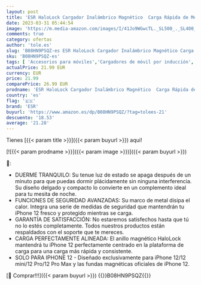 ```yaml
---
layout: post
title: 'ESR HaloLock Cargador Inalámbrico Magnético  Carga Rápida de Metal Quick Charger MagSafe-Compatible Solo para iPhone 12/12 Pro/12 mini/12 Pro MAX  Imanes Integrados  Slim y Azul  No Adaptador '
date: 2023-03-31 05:44:54
image: 'https://m.media-amazon.com/images/I/41Jo9WGwcTL._SL500_._SL400_.jpg'
comments: true
category: ofertas
author: 'tole.es'
slug: 'B08HN9PSQZ-es ESR HaloLock Cargador Inalámbrico Magnético Carga Rápida...'
sku: 'B08HN9PSQZ-es'
tags: [ 'Accesorios para móviles','Cargadores de móvil por inducción','Cargadores para móviles','Comunicación móvil y accesorios','Electrónica','esr','iphone','🇪🇸', ]
actualPrice: 21.99 EUR
currency: EUR
price: 21.99
comparePrice: 26.99 EUR
prodname: 'ESR HaloLock Cargador Inalámbrico Magnético  Carga Rápida de Metal Quick Charger MagSafe-Compatible Solo para iPhone 12/12 Pro/12 mini/12 Pro MAX  Imanes Integrados  Slim y Azul  No Adaptador '
country: 'es'
flag: '🇪🇸'
brand: 'ESR'
buyurl: 'https://www.amazon.es/dp/B08HN9PSQZ/?tag=tolees-21'
descuento: '18.53'
average: '21.28'
---
```


Tienes [{{< param title >}}]({{< param buyurl >}}) aqui!

[![{{< param prodname >}}]({{< param image >}})]({{< param buyurl >}})

🔎:

- DUERME TRANQUILO: Su tenue luz de estado se apaga después de un minuto para que puedas dormir plácidamente sin ninguna interferencia. Su diseño delgado y compacto lo convierte en un complemento ideal para tu mesita de noche.
- FUNCIONES DE SEGURIDAD AVANZADAS: Su marco de metal disipa el calor. Integra una serie de medidas de seguridad que mantendrán tu iPhone 12 fresco y protegido mientras se carga.
- GARANTÍA DE SATISFACCIÓN: No estaremos satisfechos hasta que tú no lo estés completamente. Todos nuestros productos están respaldados con el soporte que te mereces.
- CARGA PERFECTAMENTE ALINEADA: El anillo magnético HaloLock mantendrá tu iPhone 12 perfectamente centrado en la plataforma de carga para una carga más rápida y consistente.
- SOLO PARA IPHONE 12 - Diseñado exclusivamente para iPhone 12/12 mini/12 Pro/12 Pro Max y las fundas magnéticas oficiales de iPhone 12.

[🛒 Comprar!!!]({{< param buyurl >}})
{{<world>}}B08HN9PSQZ{{</world>}}
